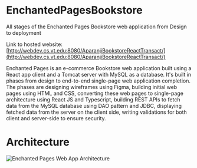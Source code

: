 # EnchantedPagesBookstore
All stages of the Enchanted Pages Bookstore web application from Design to deployment

Link to hosted website: [http://webdev.cs.vt.edu:8080/AparanjiBookstoreReactTransact/](http://webdev.cs.vt.edu:8080/AparanjiBookstoreReactTransact/)

Enchanted Pages is an e-commerce Bookstore web application built using a React app client and a Tomcat server with MySQL as a database. It's built in phases from design to end-to-end single-page web application completion. The phases are designing wireframes using Figma, building initial web pages using HTML and CSS, converting these web pages to single-page architecture using React JS and Typescript, building REST APIs to fetch data from the MySQL database using DAO pattern and JDBC, displaying fetched data from the server on the client side, writing validations for both client and server-side to ensure security.


# Architecture

![Enchanted Pages Web App Architecture](https://github.com/aparanji49/EnchantedPagesBookstore/assets/22083265/2887b17f-fc0e-4092-98da-6f824c7936a9)
